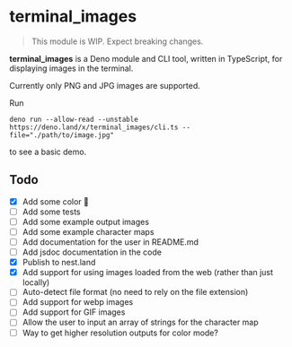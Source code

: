 # terminal_images

> This module is WIP. Expect breaking changes.

**terminal_images** is a Deno module and CLI tool, written in TypeScript, for displaying images in the terminal.

Currently only PNG and JPG images are supported.

Run
```shell
deno run --allow-read --unstable https://deno.land/x/terminal_images/cli.ts --file="./path/to/image.jpg"
```
to see a basic demo.

## Todo

- [X] Add some color 🌈
- [ ] Add some tests
- [ ] Add some example output images
- [ ] Add some example character maps
- [ ] Add documentation for the user in README.md
- [ ] Add jsdoc documentation in the code
- [X] Publish to nest.land
- [X] Add support for using images loaded from the web (rather than just locally)
- [ ] Auto-detect file format (no need to rely on the file extension)
- [ ] Add support for webp images
- [ ] Add support for GIF images
- [ ] Allow the user to input an array of strings for the character map
- [ ] Way to get higher resolution outputs for color mode?